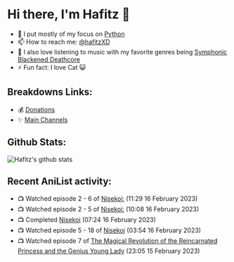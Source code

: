 # Hi there, I'm Hafitz 👋
- 🐍 I put mostly of my focus on [Python](https://python.org)
- 📫 How to reach me: [@hafitzXD](https://t.me/hafitzXD)
- 🎵 I also love listening to music with my favorite genres being [Symphonic Blackened Deathcore](https://youtu.be/qyYmS_iBcy4)
- ⚡ Fun fact: I love Cat 😺

## Breakdowns Links:
- 💰 [Donations](https://t.me/TheBreakdowns/2)
- ✨ [Main Channels](https://t.me/TheBreakdowns)

## Github Stats:
![Hafitz's github stats](https://github-readme-stats.vercel.app/api?username=breakdowns&show_icons=true&count_private=true&bg_color=00000000&text_color=777)

## Recent AniList activity:
<!-- ANILIST_ACTIVITY:start -->

-   📺 Watched episode 2 - 6 of [Nisekoi:](https://anilist.co/anime/20876) (11:29 16 February 2023)
-   📺 Watched episode 2 - 5 of [Nisekoi:](https://anilist.co/anime/20876) (10:08 16 February 2023)
-   📺 Completed [Nisekoi](https://anilist.co/anime/18897) (07:24 16 February 2023)
-   📺 Watched episode 5 - 18 of [Nisekoi](https://anilist.co/anime/18897) (03:54 16 February 2023)
-   📺 Watched episode 7 of [The Magical Revolution of the Reincarnated Princess and the Genius Young Lady](https://anilist.co/anime/153629) (23:05 15 February 2023)

<!-- ANILIST_ACTIVITY:end -->
